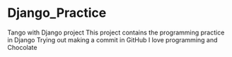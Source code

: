 # Django_Practice
Tango with Django project
This project contains the programming practice in Django
Trying out making a commit in GitHub 
I love programming and Chocolate
